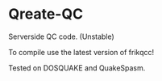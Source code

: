 Qreate-QC
=========

Serverside QC code. (Unstable)

To compile use the latest version of frikqcc!

Tested on DOSQUAKE and QuakeSpasm.
